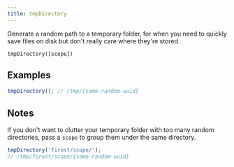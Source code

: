 ```yaml
---
title: tmpDirectory
---
```


<div class="lead">
  Generate a random path to a temporary folder, for when you need to quickly
  save files on disk but don't really care where they're stored.
</div>

`tmpDirectory([scope])`



## Examples

```js
tmpDirectory(); // /tmp/{some-random-uuid}
```

## Notes

If you don't want to clutter your temporary folder with too many random
directories, pass a `scope` to group them under the same directory.

```js
tmpDirectory('firost/scope/'); 
// /tmp/firost/scope/{some-random-uuid}
```

